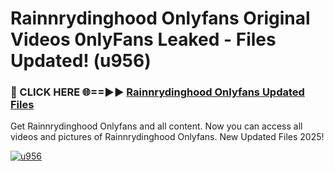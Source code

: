 # Rainnrydinghood Onlyfans Original Videos 0nlyFans Leaked - Files Updated! (u956)

<h3>🔴 CLICK HERE 🌐==►► <a href="https://tinyurl.com/ehrbuxhb" rel="nofollow">Rainnrydinghood Onlyfans Updated Files</a></h3>

Get Rainnrydinghood Onlyfans and all content. Now you can access all videos and pictures of Rainnrydinghood Onlyfans. New Updated Files 2025!

[![u956](https://i.imgur.com/lVYEuWS.gif)](https://tinyurl.com/ehrbuxhb)
